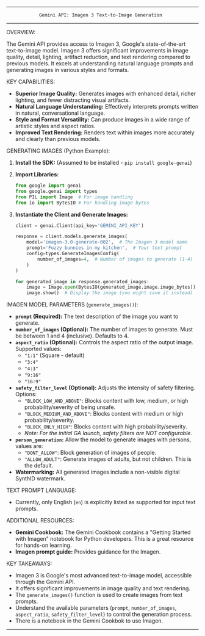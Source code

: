 --------------------------------------------------------------------------------

                Gemini API: Imagen 3 Text-to-Image Generation

--------------------------------------------------------------------------------

OVERVIEW:

The Gemini API provides access to Imagen 3, Google's state-of-the-art text-to-image model.  Imagen 3 offers significant improvements in image quality, detail, lighting, artifact reduction, and text rendering compared to previous models.  It excels at understanding natural language prompts and generating images in various styles and formats.

KEY CAPABILITIES:

*   **Superior Image Quality:** Generates images with enhanced detail, richer lighting, and fewer distracting visual artifacts.
*   **Natural Language Understanding:**  Effectively interprets prompts written in natural, conversational language.
*   **Style and Format Versatility:** Can produce images in a wide range of artistic styles and aspect ratios.
*   **Improved Text Rendering:**  Renders text within images more accurately and clearly than previous models.

GENERATING IMAGES (Python Example):

1.  **Install the SDK:** (Assumed to be installed - `pip install google-genai`)

2.  **Import Libraries:**
    ```python
    from google import genai
    from google.genai import types
    from PIL import Image  # For image handling
    from io import BytesIO # For handling image bytes
    ```

3.  **Instantiate the Client and Generate Images:**
    ```python
    client = genai.Client(api_key='GEMINI_API_KEY')

    response = client.models.generate_images(
        model='imagen-3.0-generate-002',  # The Imagen 3 model name
        prompt='Fuzzy bunnies in my kitchen',  # Your text prompt
        config=types.GenerateImagesConfig(
            number_of_images=4,  # Number of images to generate (1-4)
        )
    )

    for generated_image in response.generated_images:
        image = Image.open(BytesIO(generated_image.image.image_bytes))
        image.show()  # Display the image (you might save it instead)
    ```

IMAGEN MODEL PARAMETERS (`generate_images()`):

*   **`prompt` (Required):**  The text description of the image you want to generate.
*   **`number_of_images` (Optional):**  The number of images to generate.  Must be between 1 and 4 (inclusive).  Defaults to 4.
*   **`aspect_ratio` (Optional):**  Controls the aspect ratio of the output image.  Supported values:
    *   `"1:1"` (Square - default)
    *   `"3:4"`
    *   `"4:3"`
    *   `"9:16"`
    *   `"16:9"`
*   **`safety_filter_level` (Optional):**  Adjusts the intensity of safety filtering.  Options:
    *   `"BLOCK_LOW_AND_ABOVE"`: Blocks content with low, medium, or high probability/severity of being unsafe.
    *   `"BLOCK_MEDIUM_AND_ABOVE"`: Blocks content with medium or high probability/severity.
    *   `"BLOCK_ONLY_HIGH"`: Blocks content with high probability/severity.
    *    *Note: For the initial GA launch, safety filters are NOT configurable.*
* **`person_generation`:** Allow the model to generate images with persons, values are:
    * `"DONT_ALLOW"`: Block generation of images of people.
    * `"ALLOW_ADULT"`: Generate images of adults, but not children. This is the default.
*   **Watermarking:**  All generated images include a non-visible digital SynthID watermark.

TEXT PROMPT LANGUAGE:

*   Currently, only English (`en`) is explicitly listed as supported for input text prompts.

ADDITIONAL RESOURCES:

*   **Gemini Cookbook:**  The Gemini Cookbook contains a "Getting Started with Imagen" notebook for Python developers.  This is a great resource for hands-on learning.
* **Imagen prompt guide:** Provides guidance for the Imagen.

KEY TAKEAWAYS:

*   Imagen 3 is Google's most advanced text-to-image model, accessible through the Gemini API.
*   It offers significant improvements in image quality and text rendering.
*   The `generate_images()` function is used to create images from text prompts.
*   Understand the available parameters (`prompt`, `number_of_images`, `aspect_ratio`, `safety_filter_level`) to control the generation process.
* There is a notebook in the Gemini Cookbok to use Imagen.

--------------------------------------------------------------------------------
